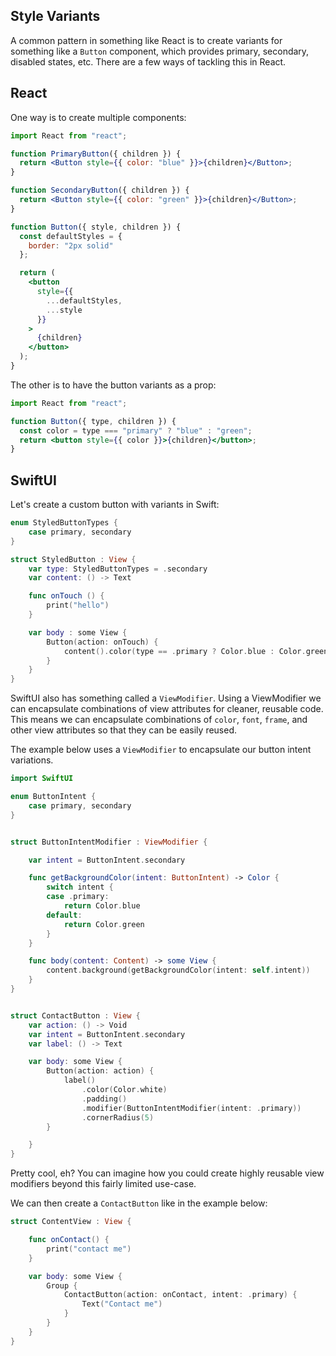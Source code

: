 ## Style Variants

A common pattern in something like React is to create variants for something like a `Button` component, which provides primary, secondary, disabled states, etc. There are a few ways of tackling this in React.

## React

One way is to create multiple components:

```jsx
import React from "react";

function PrimaryButton({ children }) {
  return <Button style={{ color: "blue" }}>{children}</Button>;
}

function SecondaryButton({ children }) {
  return <Button style={{ color: "green" }}>{children}</Button>;
}

function Button({ style, children }) {
  const defaultStyles = {
    border: "2px solid"
  };

  return (
    <button
      style={{
        ...defaultStyles,
        ...style
      }}
    >
      {children}
    </button>
  );
}
```

The other is to have the button variants as a prop:

```jsx
import React from "react";

function Button({ type, children }) {
  const color = type === "primary" ? "blue" : "green";
  return <button style={{ color }}>{children}</button>;
}
```

## SwiftUI

Let's create a custom button with variants in Swift:

```swift
enum StyledButtonTypes {
    case primary, secondary
}

struct StyledButton : View {
    var type: StyledButtonTypes = .secondary
    var content: () -> Text

    func onTouch () {
        print("hello")
    }

    var body : some View {
        Button(action: onTouch) {
            content().color(type == .primary ? Color.blue : Color.green )
        }
    }
}
```

SwiftUI also has something called a `ViewModifier`. Using a ViewModifier we can encapsulate combinations of view attributes for cleaner, reusable code. This means we can encapsulate combinations of `color`, `font`, `frame`, and other view attributes so that they can be easily reused.

The example below uses a `ViewModifier` to encapsulate our button intent variations.

```swift
import SwiftUI

enum ButtonIntent {
    case primary, secondary
}


struct ButtonIntentModifier : ViewModifier {

    var intent = ButtonIntent.secondary

    func getBackgroundColor(intent: ButtonIntent) -> Color {
        switch intent {
        case .primary:
            return Color.blue
        default:
            return Color.green
        }
    }

    func body(content: Content) -> some View {
        content.background(getBackgroundColor(intent: self.intent))
    }
}


struct ContactButton : View {
    var action: () -> Void
    var intent = ButtonIntent.secondary
    var label: () -> Text

    var body: some View {
        Button(action: action) {
            label()
                .color(Color.white)
                .padding()
                .modifier(ButtonIntentModifier(intent: .primary))
                .cornerRadius(5)
        }

    }
}
```

Pretty cool, eh? You can imagine how you could create highly reusable view modifiers beyond this fairly limited use-case.

We can then create a `ContactButton` like in the example below:

```swift
struct ContentView : View {

    func onContact() {
        print("contact me")
    }

    var body: some View {
        Group {
            ContactButton(action: onContact, intent: .primary) {
                Text("Contact me")
            }
        }
    }
}
```
